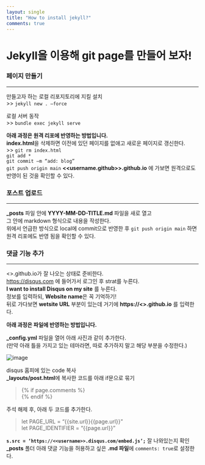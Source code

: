```yaml
---
layout: single
title: "How to install jekyll?"
comments: true
---
```


# Jekyll을 이용해 git page를 만들어 보자!  

### 페이지 만들기
---------------
만들고자 하는 로컬 리포지토리에 지킬 설치  
\>> `jekyll new . –force`


로컬 서버 동작  
\>> `bundle exec jekyll serve` 

__아래 과정은 원격 리포에 반영하는 방법입니다.__  
**index.html**을 삭제하면 이전에 있던 페이지를 없애고 새로운 페이지로 갱신한다.   
\>> `git rm index.html`   
`git add *`  
`git commit –m “add: blog”`  
`git push origin main` **<<username.github>>.github.io** 에 가보면 원격으로도 반영이 된 것을 확인할 수 있다.  

### 포스트 업로드
---------------
**\_posts** 파일 안에 **YYYY-MM-DD-TITLE.md** 파일을 새로 열고  
그 안에 markdown 형식으로 내용을 작성한다.  
위에서 언급한 방식으로 local에 commit으로 반영한 후 `git push origin main` 하면 원격 리포에도 반영 됨을 확인할 수 있다.  

### 댓글 기능 추가
---------------
<<username>>.github.io가 잘 나오는 상태로 준비한다.  
<https://disqus.com> 에 들어가서 로그인 후 strat를 누른다.  
**I want to install Disqus on my site** 를 누른다.  
정보를 입력하되, **Website name**은 꼭 기억하기!  
뒤로 가다보면 **wetsite URL** 부분이 있는데 거기에 **https://<<username>>.github.io** 를 입력한다.  

__아래 과정은 파일에 반영하는 방법입니다.__

**\_config.yml** 파일을 열어 아래 사진과 같이 추가한다.  
(만약 아래 틀을 가지고 있는 테마라면, 따로 추가하지 말고 해당 부분을 수정한다.)  
 
![image](https://user-images.githubusercontent.com/84231143/146325304-aaa2b00c-cce9-4729-bd2b-2d74b0bba981.png)

disqus 홈피에 있는 code 복사  
**\_layouts/post.html**에 복사한 코드를 아래 if문으로 묶기  
>{% if page.comments %}  
>{% endif %}  

주석 해제 후, 아래 두 코드를 추가한다.  
>let PAGE_URL = “{{site.url}}{{page.url}}”  
>let PAGE_IDENTIFIER = “{{page.url}}”  

**`s.src = ‘https://<<username>>.disqus.com/embed.js’;`** 잘 나와있는지 확인  
**\_posts** 폴더 아래 댓글 기능을 허용하고 싶은 **.md 파일**에 `comments: true`로 설정한다.  

